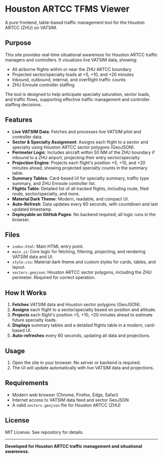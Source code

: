 # Houston ARTCC TFMS Viewer

A pure frontend, table-based traffic management tool for the Houston ARTCC (ZHU) on VATSIM.

## Purpose
This site provides real-time situational awareness for Houston ARTCC traffic managers and controllers. It visualizes live VATSIM data, showing:
- All airborne flights within or near the ZHU ARTCC boundary
- Projected sector/specialty loads at +5, +10, and +20 minutes
- Inbound, outbound, internal, and overflight traffic counts
- ZHU Enroute controller staffing

The tool is designed to help anticipate specialty saturation, sector loads, and traffic flows, supporting effective traffic management and controller staffing decisions.

## Features
- **Live VATSIM Data**: Fetches and processes live VATSIM pilot and controller data.
- **Sector & Specialty Assignment**: Assigns each flight to a sector and specialty using Houston ARTCC sector polygons (GeoJSON).
- **Perimeter Logic**: Includes aircraft within 50 NM of the ZHU boundary if inbound to a ZHU airport, projecting their entry sector/specialty.
- **Projection Engine**: Projects each flight's position +5, +10, and +20 minutes ahead, showing projected specialty counts in the summary table.
- **Summary Tables**: Card-based UI for specialty summary, traffic type summary, and ZHU Enroute controller list.
- **Flights Table**: Detailed list of all tracked flights, including route, filed route, sector/specialty, and more.
- **Material Dark Theme**: Modern, readable, and compact UI.
- **Auto-Refresh**: Data updates every 60 seconds, with countdown and last updated timestamp.
- **Deployable on GitHub Pages**: No backend required; all logic runs in the browser.

## Files
- `index.html`: Main HTML entry point.
- `main.js`: Core logic for fetching, filtering, projecting, and rendering VATSIM data and UI.
- `style.css`: Material dark theme and custom styles for cards, tables, and layout.
- `sectors.geojson`: Houston ARTCC sector polygons, including the ZHU perimeter. Required for correct operation.

## How It Works
1. **Fetches** VATSIM data and Houston sector polygons (GeoJSON).
2. **Assigns** each flight to a sector/specialty based on position and altitude.
3. **Projects** each flight's position +5, +10, +20 minutes ahead to estimate future specialty loads.
4. **Displays** summary tables and a detailed flights table in a modern, card-based UI.
5. **Auto-refreshes** every 60 seconds, updating all data and projections.

## Usage
1. Open the site in your browser. No server or backend is required.
2. The UI will update automatically with live VATSIM data and projections.

## Requirements
- Modern web browser (Chrome, Firefox, Edge, Safari)
- Internet access to VATSIM data feed and sector GeoJSON
- A valid `sectors.geojson` file for Houston ARTCC (ZHU)

## License
MIT License. See repository for details.

---

**Developed for Houston ARTCC traffic management and situational awareness.**
